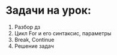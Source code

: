 # Задачи на урок:
1. Разбор дз
2. Цикл For и его синтаксис, параметры
3. Break, Continue
4. Решение задач

